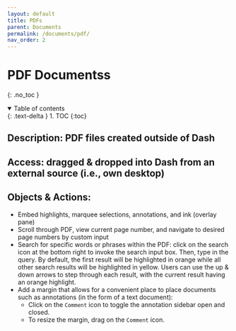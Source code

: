 ```yaml
---
layout: default
title: PDFs
parent: Documents
permalink: /documents/pdf/
nav_order: 2
---
```


# PDF Documentss
{: .no_toc }

<details open markdown="block">
  <summary>
    Table of contents
  </summary>
  {: .text-delta }
1. TOC
{:toc}
</details>

## Description: PDF files created outside of Dash

## Access: dragged & dropped into Dash from an external source (i.e., own desktop)

## Objects & Actions: 
- Embed highlights, marquee selections, annotations, and ink (overlay pane) 
- Scroll through PDF, view current page number, and navigate to desired page numbers by custom input  
- Search for specific words or phrases within the PDF: click on the search icon at the bottom right to invoke the search input box. Then, type in the query. By default, the first result will be highlighted in orange while all other search results will be highlighted in yellow. Users can use the up & down arrows to step through each result, with the current result having an orange highlight. 
- Add a margin that allows for a convenient place to place documents such as annotations (in the form of a text document):
  - Click on the `Comment` icon to toggle the annotation sidebar open and closed. 
  - To resize the margin, drag on the `Comment` icon.  
